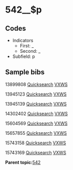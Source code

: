 # 542\_\_$p

## Codes

-   Indicators
    -   First: \_
    -   Second: \_
-   Subfield: p

## Sample bibs

13899808 [Quicksearch](https://search.library.yale.edu/catalog/13899808) [VXWS](http://prodorbis.library.yale.edu:7014/vxws/GetHoldingsService?bibId=13899808)

13945123 [Quicksearch](https://search.library.yale.edu/catalog/13945123) [VXWS](http://prodorbis.library.yale.edu:7014/vxws/GetHoldingsService?bibId=13945123)

13945139 [Quicksearch](https://search.library.yale.edu/catalog/13945139) [VXWS](http://prodorbis.library.yale.edu:7014/vxws/GetHoldingsService?bibId=13945139)

14302402 [Quicksearch](https://search.library.yale.edu/catalog/14302402) [VXWS](http://prodorbis.library.yale.edu:7014/vxws/GetHoldingsService?bibId=14302402)

15604569 [Quicksearch](https://search.library.yale.edu/catalog/15604569) [VXWS](http://prodorbis.library.yale.edu:7014/vxws/GetHoldingsService?bibId=15604569)

15657855 [Quicksearch](https://search.library.yale.edu/catalog/15657855) [VXWS](http://prodorbis.library.yale.edu:7014/vxws/GetHoldingsService?bibId=15657855)

15743158 [Quicksearch](https://search.library.yale.edu/catalog/15743158) [VXWS](http://prodorbis.library.yale.edu:7014/vxws/GetHoldingsService?bibId=15743158)

15743169 [Quicksearch](https://search.library.yale.edu/catalog/15743169) [VXWS](http://prodorbis.library.yale.edu:7014/vxws/GetHoldingsService?bibId=15743169)

**Parent topic:**[542](../../tags/542/542.md)

